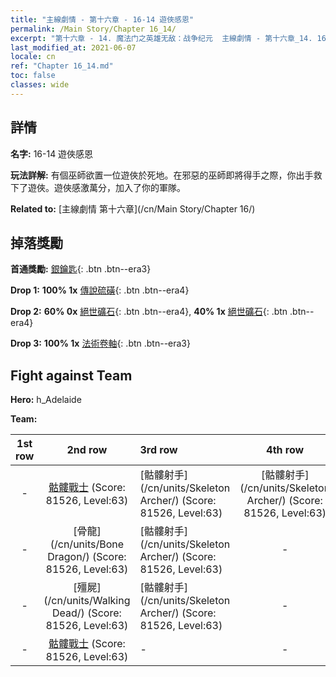 ```yaml
---
title: "主線劇情 - 第十六章 - 16-14 遊俠感恩"
permalink: /Main Story/Chapter 16_14/
excerpt: "第十六章 - 14. 魔法门之英雄无敌：战争纪元  主線劇情 - 第十六章_14. 16-14 遊俠感恩"
last_modified_at: 2021-06-07
locale: cn
ref: "Chapter 16_14.md"
toc: false
classes: wide
---
```


## 詳情

 **名字:** 16-14 遊俠感恩

 **玩法詳解:** 有個巫師欲置一位遊俠於死地。在邪惡的巫師即將得手之際，你出手救下了遊俠。遊俠感激萬分，加入了你的軍隊。

 **Related to:** [主線劇情 第十六章](/cn/Main Story/Chapter 16/)

## 掉落獎勵

 **首通獎勵:** [銀鑰匙](/cn/Items/con_693/){: .btn .btn--era3}

 **Drop 1:** **100% 1x** [傳說硫磺](/cn/Items/mat_57/){: .btn .btn--era4}

 **Drop 2:** **60% 0x** [絕世礦石](/cn/Items/mat_47/){: .btn .btn--era4}, **40% 1x** [絕世礦石](/cn/Items/mat_47/){: .btn .btn--era4}

 **Drop 3:** **100% 1x** [法術卷軸](/cn/Items/con_694/){: .btn .btn--era3}


## Fight against Team
 **Hero:** h_Adelaide

 **Team:**


  | 1st row | 2nd row | 3rd row | 4th row |
  |:----:|:----:|:----|:----:|
  | - | [骷髏戰士](/cn/units/Skeleton/) (Score: 81526, Level:63)  | [骷髏射手](/cn/units/Skeleton Archer/) (Score: 81526, Level:63)  | [骷髏射手](/cn/units/Skeleton Archer/) (Score: 81526, Level:63)  |
  | - | [骨龍](/cn/units/Bone Dragon/) (Score: 81526, Level:63)  | [骷髏射手](/cn/units/Skeleton Archer/) (Score: 81526, Level:63)  | - |
  | - | [殭屍](/cn/units/Walking Dead/) (Score: 81526, Level:63)  | [骷髏射手](/cn/units/Skeleton Archer/) (Score: 81526, Level:63)  | - |
  | - | [骷髏戰士](/cn/units/Skeleton/) (Score: 81526, Level:63)  | - | - |


